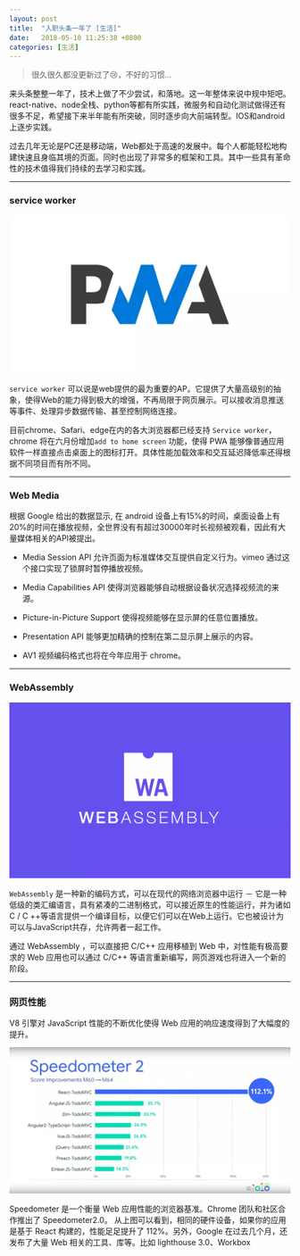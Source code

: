 ```yaml
---
layout: post
title:  "入职头条一年了 [生活]"
date:   2018-05-10 11:25:38 +0800
categories: [生活]
---
```


> 很久很久都没更新过了😢，不好的习惯...

来头条整整一年了，技术上做了不少尝试，和落地。这一年整体来说中规中矩吧。react-native、node全栈、python等都有所实践，微服务和自动化测试做得还有很多不足，希望接下来半年能有所突破，同时逐步向大前端转型。IOS和android上逐步实践。


过去几年无论是PC还是移动端，Web都处于高速的发展中。每个人都能轻松地构建快速且身临其境的页面。同时也出现了非常多的框架和工具。其中一些具有革命性的技术值得我们持续的去学习和实践。

---

### service worker

![](/static/img/2018/0510/pwa.jpg)

`service worker` 可以说是web提供的最为重要的AP。它提供了大量高级别的抽象，使得Web的能力得到极大的增强，不再局限于网页展示。可以接收消息推送等事件、处理异步数据传输、甚至控制网络连接。

目前chrome、Safari、edge在内的各大浏览器都已经支持 `Service worker`，chrome 将在六月份增加`add to home screen` 功能，使得 PWA 能够像普通应用软件一样直接点击桌面上的图标打开。具体性能加载效率和交互延迟降低率还得根据不同项目而有所不同。


---

### Web Media

根据 Google 给出的数据显示, 在 android 设备上有15%的时间，桌面设备上有20%的时间在播放视频，全世界没有有超过30000年时长视频被观看，因此有大量媒体相关的API被提出。

- Media Session API 允许页面为标准媒体交互提供自定义行为。vimeo 通过这个接口实现了锁屏时暂停播放视频。

- Media Capabilities API 使得浏览器能够自动根据设备状况选择视频流的来源。

- Picture-in-Picture Support 使得视频能够在显示屏的任意位置播放。

- Presentation API 能够更加精确的控制在第二显示屏上展示的内容。

- AV1 视频编码格式也将在今年应用于 chrome。

---

### WebAssembly

![](/static/img/2018/0510/webmedia.jpg)

`WebAssembly` 是一种新的编码方式，可以在现代的网络浏览器中运行 － 它是一种低级的类汇编语言，具有紧凑的二进制格式，可以接近原生的性能运行，并为诸如C / C ++等语言提供一个编译目标，以便它们可以在Web上运行。它也被设计为可以与JavaScript共存，允许两者一起工作。

通过 WebAssembly ，可以直接把 C/C++ 应用移植到 Web 中，对性能有极高要求的 Web 应用也可以通过 C/C++ 等语言重新编写，网页游戏也将进入一个新的阶段。


---


### 网页性能

V8 引擎对 JavaScript 性能的不断优化使得 Web 应用的响应速度得到了大幅度的提升。

![](/static/img/2018/0510/speed.jpg)

Speedometer 是一个衡量 Web 应用性能的浏览器基准。Chrome 团队和社区合作推出了 Speedometer2.0。 从上图可以看到，相同的硬件设备，如果你的应用是基于 React 构建的，性能足足提升了 112%。另外，Google 在过去几个月，还发布了大量 Web 相关的工具、库等。比如 lighthouse 3.0、Workbox


